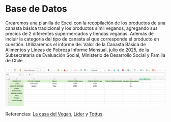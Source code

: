 # Base de Datos
Crearemos una planilla de Excel con la recopilación de los productos de una canasta básica tradicional y los productos símil veganos, agregando sus precios de 2 diferentes supermercados y tiendas veganas. Además de incluir la categoría del tipo de canasta al que corresponde el producto en cuestión. Utilizaremos el informe de: Valor de la Canasta Básica de Alimentos y Líneas de Pobreza Informe Mensual, julio de 2025, de la Subsecretaría de Evaluación Social, Ministerio de Desarrollo Social y Familia de Chile.

![alt text](assets/planilla.png) 

Referencias: [La casa del Vegan](https://www.lacasadelvegan.cl/), [Líder](https://www.lider.cl/inicio) y [Tottus](https://www.tottus.cl/tottus-cl?srsltid=AfmBOoqFAzRfkP6UqOCHJ34k6PHIjSK1RQ9OekdIyPmPpUJ70pCK362i).
